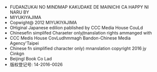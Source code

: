 - FUDANZUKAI NO MINDMAP KAKUDAKE DE MAINICHI CA HAPPY NI NARU BY
- MIYUKIYAJIMA
- Copwight@ 2012 MIYUKIYAJIMA
- OHiginal Japanese edilion pablished by CCC Media House CouLd
- Chinesefin simplifed Charaeter onlyjtnanslation rights ammanged with
- CCC Medis House CovLudhmmagh Bandon-Chinese Media Agency'Taipei
- Chinese fn simplified character only) mnanslation copyright 2016 jy Cinkgn
- Beijingl Book Co Lad
- 版权登记号: 14-2016-0026
